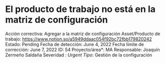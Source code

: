 # El producto de trabajo no está en la matriz de configuración

Acción correctiva: Agregar a la matriz de configuración
Asset/Producto de trabajo: https://www.notion.so/a5949ddaac054f92bc72fbb179820242 
Estado: Pending
Fecha de detección: June 4, 2022
Fecha límite de corrección: June 7, 2022
ID: 54
Proyecto/área*: MA
Responsable: Joaquín Zermeño Saldaña
Severidad *: Urgent
Tipo*: Gestión de la configuración